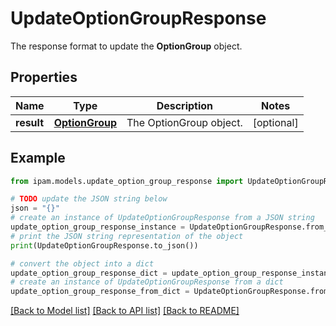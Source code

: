 # UpdateOptionGroupResponse

The response format to update the __OptionGroup__ object.

## Properties

Name | Type | Description | Notes
------------ | ------------- | ------------- | -------------
**result** | [**OptionGroup**](OptionGroup.md) | The OptionGroup object. | [optional] 

## Example

```python
from ipam.models.update_option_group_response import UpdateOptionGroupResponse

# TODO update the JSON string below
json = "{}"
# create an instance of UpdateOptionGroupResponse from a JSON string
update_option_group_response_instance = UpdateOptionGroupResponse.from_json(json)
# print the JSON string representation of the object
print(UpdateOptionGroupResponse.to_json())

# convert the object into a dict
update_option_group_response_dict = update_option_group_response_instance.to_dict()
# create an instance of UpdateOptionGroupResponse from a dict
update_option_group_response_from_dict = UpdateOptionGroupResponse.from_dict(update_option_group_response_dict)
```
[[Back to Model list]](../README.md#documentation-for-models) [[Back to API list]](../README.md#documentation-for-api-endpoints) [[Back to README]](../README.md)


